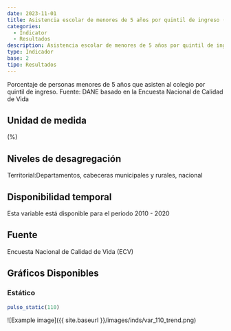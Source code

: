 ```yaml
---
date: 2023-11-01
title: Asistencia escolar de menores de 5 años por quintil de ingreso (%) - quintil 5( zona )
categories:
  - Indicator
  - Resultados
description: Asistencia escolar de menores de 5 años por quintil de ingreso (%) - quintil 5
type: Indicador
base: 2
tipo: Resultados
--- 
```


Porcentaje de personas menores de 5 años que asisten al colegio por quintil de ingreso.
Fuente: DANE basado en la Encuesta Nacional de Calidad de Vida

## Unidad de medida
(%)

## Niveles de desagregación
Territorial:Departamentos, cabeceras municipales y rurales, nacional

## Disponibilidad temporal
Esta variable está disponible para el periodo 2010 - 2020

## Fuente
Encuesta Nacional de Calidad de Vida (ECV)

## Gráficos Disponibles

### Estático

``` R
pulso_static(110)
```

![Example image]({{ site.baseurl }}/images/inds/var_110_trend.png)